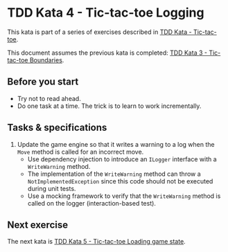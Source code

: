 # TDD Kata 4 - Tic-tac-toe Logging

This kata is part of a series of exercises described in [TDD Kata - Tic-tac-toe](tdd_kata0.md).

This document assumes the previous kata is completed: [TDD Kata 3 - Tic-tac-toe Boundaries](tdd_kata3.md).

## Before you start

- Try not to read ahead.
- Do one task at a time. The trick is to learn to work incrementally.

## Tasks & specifications

1.  Update the game engine so that it writes a warning to a log when the `Move` method is called for an incorrect move.
    - Use dependency injection to introduce an `ILogger` interface with a `WriteWarning` method.
    - The implementation of the `WriteWarning` method can throw a `NotImplementedException` since this code should not be executed during unit tests.
    - Use a mocking framework to verify that the `WriteWarning` method is called on the logger (interaction-based test).

## Next exercise

The next kata is [TDD Kata 5 - Tic-tac-toe Loading game state](tdd_kata5.md).